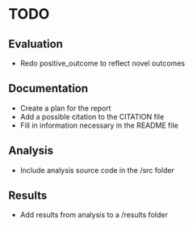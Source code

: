 # TODO

## Evaluation
- Redo positive_outcome to reflect novel outcomes

## Documentation
- Create a plan for the report
- Add a possible citation to the CITATION file
- Fill in information necessary in the README file

## Analysis
- Include analysis source code in the /src folder

## Results
- Add results from analysis to a /results folder
